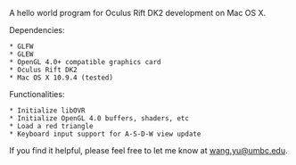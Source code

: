 A hello world program for Oculus Rift DK2 development on Mac OS X.

Dependencies:

	* GLFW
	* GLEW
	* OpenGL 4.0+ compatible graphics card
	* Oculus Rift DK2
	* Mac OS X 10.9.4 (tested)

Functionalities:

	* Initialize libOVR
	* Initialize OpenGL 4.0 buffers, shaders, etc
	* Load a red triangle
	* Keyboard input support for A-S-D-W view update

If you find it helpful, please feel free to let me know at wang.yu@umbc.edu.

